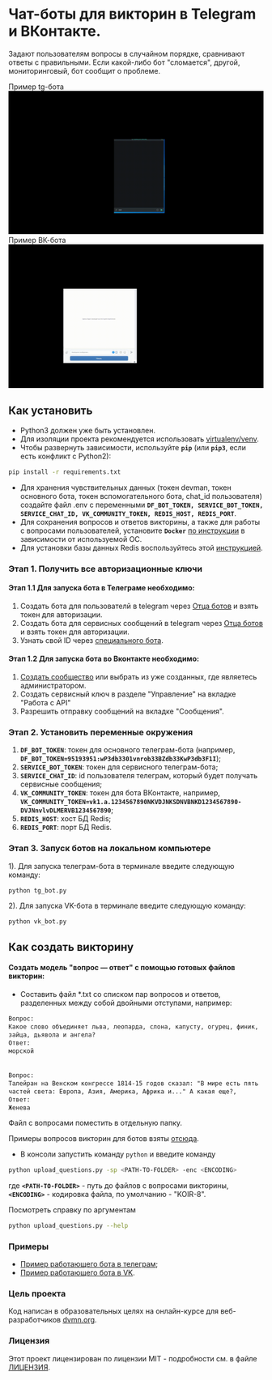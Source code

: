 #  Чат-боты для викторин в Telegram и ВКонтакте.
Задают пользователям вопросы в случайном порядке, сравнивают ответы с правильными. 
Если какой-либо бот "сломается", другой, мониторинговый, бот сообщит о проблеме.


Пример tg-бота  ![tg_bot_example](tg_bot_example.gif)     Пример ВК-бота  ![vk_bot_example](vk_bot_example.gif) 


## Как установить

* Python3 должен уже быть установлен.
* Для изоляции проекта рекомендуется использовать [virtualenv/venv](https://docs.python.org/3/library/venv.html).
* Чтобы развернуть зависимости, используйте **`pip`** (или **`pip3`**, если есть конфликт с Python2):

```bash
pip install -r requirements.txt
```
* Для хранения чувствительных данных (токен devman, токен основного бота, токен вспомогательного бота, chat_id пользователя) создайте файл .env 
с переменными **```DF_BOT_TOKEN, SERVICE_BOT_TOKEN, SERVICE_CHAT_ID, VK_COMMUNITY_TOKEN, REDIS_HOST, REDIS_PORT```**.
* Для сохранения вопросов и ответов викторины, а также для работы с вопросами пользователей, 
установите **```Docker```** [по инструкции](https://docs.docker.com/desktop/) в зависимости от используемой ОС.
* Для установки базы данных Redis воспользуйтесь этой [инструкцией](https://developer.redis.com/create/docker/redis-on-docker/).

### Этап 1. Получить все авторизационные ключи
#### Этап 1.1 Для запуска бота в Телеграме необходимо:
1) Создать бота для пользователй в telegram через [Отца ботов](https://telegram.me/BotFather) и взять токен для авторизации.
2) Создать бота для сервисных сообщений в telegram через [Отца ботов](https://telegram.me/BotFather) и взять токен для авторизации.
3) Узнать свой ID через [специального бота](https://telegram.me/userinfobot).

#### Этап 1.2 Для запуска бота во Вконтакте необходимо:
1) [Создать сообщество](https://vk.com/groups?tab=admin) или выбрать из уже созданных, где являетесь администратором.
2) Создать сервисный ключ в разделе "Управление" на вкладке "Работа с API"
3) Разрешить отправку сообщений на вкладке "Сообщения".

### Этап 2. Установить переменные окружения
1) **```DF_BOT_TOKEN```**: токен для основного телеграм-бота (например, **```DF_BOT_TOKEN=95193951:wP3db3301vnrob33BZdb33KwP3db3F1I```**);  
2) **```SERVICE_BOT_TOKEN```**: токен для сервисного телеграм-бота;
3) **```SERVICE_CHAT_ID```**: id пользователя телеграм, который будет получать сервисные сообщения;  
4) **```VK_COMMUNITY_TOKEN```**: токен для бота ВКонтакте, например, **```VK_COMMUNITY_TOKEN=vk1.a.1234567890NKVDJNKSDNVBNKD1234567890-DVJNnvlvDLMERVB1234567890```**;
5) **```REDIS_HOST```**: хост БД Redis;
6) **```REDIS_PORT```**: порт БД Redis.

### Этап 3. Запуск ботов на локальном компьютере

1). Для запуска телеграм-бота в терминале введите следующую команду:

```bash
python tg_bot.py
```

2). Для запуска VK-бота в терминале введите следующую команду:

```bash
python vk_bot.py
```

## Как создать викторину
#### Создать модель "вопрос — ответ" с помощью готовых файлов викторин:
* Составить файл *.txt со списком пар вопросов и ответов, разделенных между собой двойными отступами, например:
```
Вопрос: 
Какое слово объединяет льва, леопарда, слона, капусту, огурец, финик, зайца, дьявола и ангела?
Ответ:
морской


Вопрос: 
Талейран на Венском конгрессе 1814-15 годов сказал: "В мире есть пять частей света: Европа, Азия, Америка, Африка и..." А какая еще?,
Ответ: 
Женева
```
Файл с вопросами поместить в отдельную папку.

Примеры вопросов викторин для ботов взяты [отсюда](https://dvmn.org/media/modules_dist/quiz-questions.zip).

* В консоли запустить команду `python` и введите команду 
```bash
python upload_questions.py -sp <PATH-TO-FOLDER> -enc <ENCODING>
```
где **```<PATH-TO-FOLDER>```** - путь до файлов с вопросами викторины,
**```<ENCODING>```** - кодировка файла, по умолчанию - "KOIR-8".

Посмотреть справку по аргументам
```bash
python upload_questions.py --help
```
### Примеры

* [Пример работающего бота в телеграм](https://t.me/shisterov1_bot);
* [Пример работающего бота в VK](https://vk.com/club219380486).

### Цель проекта

Код написан в образовательных целях на онлайн-курсе для веб-разработчиков [dvmn.org](https://dvmn.org).

### Лицензия

Этот проект лицензирован по лицензии MIT - подробности см. в файле [ЛИЦЕНЗИЯ](LICENSE).
